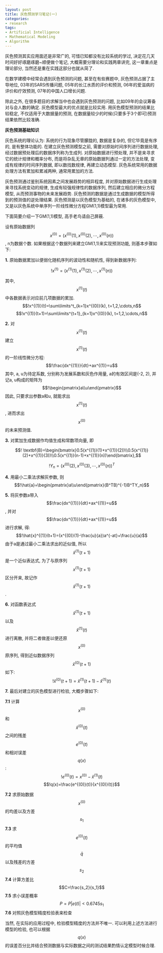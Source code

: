 ```yaml
---
layout: post
title: 灰色预测学习笔记(一)
categories:
- research
tags:
- Artificial Intelligence
- Mathematical Modeling
- Algorithm
---
```


灰色预测其实应用面还是非常广的, 可惜已知都没有比较系统的学过, 决定花几天时间好好琢磨琢磨~顺便做个笔记, 大概需要分理论和实践两章讲完, 这一章重点是理论部分, 当然还是重在实践这部分也就从简了.

在数学建模中经常会遇到灰色预测的问题, 甚至在有些赛题中, 灰色预测占据了主导地位, 03年的SARS传播问题, 05年的长江水质的评价和预测, 06年的爱滋病的评价和疗效预测, 07年的中国人口增长问题.

除此之外, 在很多题目的求解当中也会遇到灰色预测的问题, 比如09年的会议筹备对与会人数的确定. 灰色模型最大的优点就是比较实用. 用灰色模型预测的结果比较稳定, 不仅适用于大数据量的预测, 在数据量较少的时候(只要多于3个即可)预测结果依然比较准确.

**灰色预测基础知识**

灰色系统的理论认为: 系统的行为现象尽管朦胧的, 数据是复杂的, 但它毕竟是有序的, 是有整体功能的. 在建立灰色预测模型之前, 需要对原始时间序列进行数据处理, 经过数据预处理后的数据序列称为生成列. 对原始数据进行预处理, 并不是来寻求它的统计规律和概率分布, 而是将杂乱无章的原始数据列通过一定的方法处理, 变成有规律的时间序列数据, 即以数找数规律, 再建立动态模型. 灰色系统常用的数据处理方法有累加和累减两种, 通常用累加的方法.

灰色预测通过鉴别系统因素之间发展趋势的相异程度, 并对原始数据进行生成处理来寻找系统变动的规律, 生成有较强规律性的数据序列, 然后建立相应的微分方程模型, 从而预测事物的未来发展趋势. 灰色预测的数据是通过生成数据的模型所得到的预测值的逆处理结果. 灰色预测是以灰色模型为基础的, 在诸多的灰色模型中, 又是以灰色系统中单序列一阶线性微分方程GM(1,1)模型最为常用.

下面简要介绍一下GM(1,1)模型, 高手老鸟请自己屏蔽.

设有原始数据列$$x^{(0)}=(x^{(0)}(1),x^{(0)}(2),\cdots,x^{(0)}(n))$$, n为数据个数.
如果根据这个数据列来建立GM(1,1)来实现预测功能, 则基本步骤如下:

**1.** 原始数据累加以便弱化随机序列的波动性和随机性, 得到新数据序列:

$$!x^{(1)}=(x^{(1)}(1),x^{(1)}(2),\cdots,x^{(1)}(n))$$

其中, $$x^{(1)}(t)$$中各数据表示对应前几项数据的累加.
$$!x^{(1)}(t)=\sum\limits^t_{k=1}x^{(0)}(k), t=1,2,\cdots,n$$
$$!x^{(1)}(t+1)=\sum\limits^{t+1}_{k=1}x^{(0)}(k), t=1,2,\cdots,n$$

**2.** 对$$x^{(1)}(t)$$建立$$x^{(1)}(t)$$的一阶线性微分方程:
$$!\frac{dx^{(1)}}{dt}+ax^{(1)}=u$$
其中, a, u为待定系数, 分别称为发展系数和灰色作用量, a的有效区间是(-2, 2), 并记a, u构成的矩阵为
$$!\begin{pmatrix}a\\u\end{pmatrix}$$因此, 只要求出参数a和u, 就能求出$$x^{(1)}(t)$$, 进而求出$$x^{(0)}$$的未来预测值.

**3.** 对累加生成数据作均值生成和常数项向量, 即

$$! \textbf{B}=\begin{bmatrix}0.5(x^{(1)}(1)+x^{(1)}(2))\\0.5(x^{(1)}(2)+x^{(1)}(3))\\0.5(x^{(1)}(n-1)+x^{(1)}(n))\end{bmatrix},$$

$$! \textbf{$Y_n$}=(x^{(0)}(2), x^{(0)}(3),\cdots,x^{(0)}(n))^T$$

**4.** 用最小二乘法求解灰参数, 则
$$!\hat{a}=\begin{pmatrix}a\\u\end{pmatrix}(B^TB)^{-1}B^TY_n)$$

**5.** 将灰参数a带入$$\frac{dx^{(1)}}{dt}+ax^{(1)}=u$$, 并对$$\frac{dx^{(1)}}{dt}+ax^{(1)}=u$$进行求解, 得:
$$!\hat{x}^{(1)}(t+1)=(x^{(0)}(1)-\frac{u}{a})a^{-at}+\frac{u}{a}$$
由于a是通过最小二乘法求出的近似值, 所以$$\hat{x}^{(1)}(t+1)$$是一个近似表达式, 为了与原序列$$x^{(1)}(t+1)$$区分开来, 故记作$$\hat{x}^{(1)}(t+1)$$.

**6.** 对函数表达式$$\hat{x}^{(1)}(t+1)$$以及$$\hat{x}^{(1)}(t)$$进行离散, 并将二者做差以便还原$$x^{(0)}$$原序列, 得到近似数据序列$$\hat{x}^{(0)}(t+1)$$如下:
$$!\hat{x}^{(0)}(t+1)=\hat{x}^{(1)}(t+1)-\hat{x}^{(1)}(t)$$

**7.** 最后对建立的灰色模型进行检验, 大概步骤如下:

**7.1** 计算$$x^{(0)}$$和$$\hat{x}^{(0)}(t)$$之间的残差$$e^{(0)}(t)$$和相对误差$$q(x)$$:
$$!e^{(0)}(t)=x^{(0)}-\hat{x}^{(1)}(t)$$
$$!q(x)=\frac{e^{(0)}(t)}{x^{(0)}(t)}$$

**7.2** 求原始数据$$x^{(0)}$$的均差以及方差$$s_1$$
**7.3** 求$$e^{(0)}(t)$$的平均值$$\bar{q}$$以及残差的方差$$s_2$$
**7.4** 计算方差比$$C=\frac{s_2}{s_1}$$
**7.5** 求小误差概率$$P=P{|e(t)|<0.6745s_1}$$
**7.6** 对照灰色模型精度检验表来检查

当然, 在实际的应用过程中, 检验模型精度的方法并不唯一. 可以利用上述方法进行模型的检验, 也可以根据$$q(x)$$的误差百分比并结合预测数据与实际数据之间的测试结果酌情认定模型时候合理.
